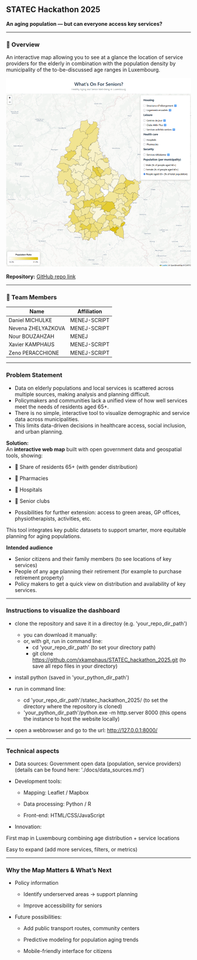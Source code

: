 ## STATEC Hackathon 2025

**An aging population — but can everyone access key services?**

---

### 🧭 Overview
An interactive map allowing you to see at a glance the location of service providers for the elderly in combination with the population density by municipality of the to-be-discussed age ranges in Luxembourg. 

![(Screenshot of the dashboard)](/manual_data_imports/dashboard_screenshot.png)

**Repository:** [GitHub repo link](https://github.com/xkamphaus/STATEC_hackathon_2025)

---

### 👥 Team Members
| Name | Affiliation | 
|------|------|
| Daniel MICHULKE | MENEJ-SCRIPT |
| Nevena ZHELYAZKOVA | MENEJ-SCRIPT | 
| Nour BOUZAHZAH | MENEJ | 
| Xavier KAMPHAUS | MENEJ-SCRIPT | 
| Zeno PERACCHIONE | MENEJ-SCRIPT | 

---

### **Problem Statement**

- Data on elderly populations and local services is scattered across multiple sources, making analysis and planning difficult.  
- Policymakers and communities lack a unified view of how well services meet the needs of residents aged 65+.  
- There is no simple, interactive tool to visualize demographic and service data across municipalities.  
- This limits data-driven decisions in healthcare access, social inclusion, and urban planning.  

**Solution:**  
An **interactive web map** built with open government data and geospatial tools, showing:  
- 👵 Share of residents 65+ (with gender distribution)  
- 💊 Pharmacies  
- 🏥 Hospitals  
- 🤝 Senior clubs  

- Possibilities for further extension: access to green areas, GP offices, physiotherapists, activities, etc. 

This tool integrates key public datasets to support smarter, more equitable planning for aging populations.

**Intended audience**
- Senior citizens and their family members (to see locations of key services)
- People of any age planning their retirement (for example to purchase retirement property)
- Policy makers to get a quick view on distribution and availability of key services. 

---

### Instructions to visualize the dashboard

- clone the repository and save it in a directoy (e.g. 'your_repo_dir_path')
    - you can download it manually:
    - or, with git, run in command line:
        - cd 'your_repo_dir_path' (to set your directory path)
        - git clone https://github.com/xkamphaus/STATEC_hackathon_2025.git (to save all repo files in your directory)

- install python (saved in 'your_python_dir_path')

- run in command line:
    - cd 'your_repo_dir_path'/statec_hackathon_2025/ (to set the directory where the repository is cloned)
    - 'your_python_dir_path'/python.exe -m http.server 8000 (this opens the instance to host the website locally)

- open a webbrowser and go to the url: http://127.0.0.1:8000/

---

### Technical aspects 

- Data sources: Government open data (population, service providers)​ (details can be found here: './docs/data_sources.md')

- Development tools:​

    - Mapping: Leaflet / Mapbox​

    - Data processing: Python / R​

    - Front-end: HTML/CSS/JavaScript

- Innovation:​

First map in Luxembourg combining age distribution + service locations​

Easy to expand (add more services, filters, or metrics)​

---

### Why the Map Matters & What’s Next​

- Policy information

    - Identify underserved areas → support planning​

    - Improve accessibility for seniors​

- Future possibilities:​

    - Add public transport routes, community centers​

    - Predictive modeling for population aging trends​

    - Mobile-friendly interface for citizens

